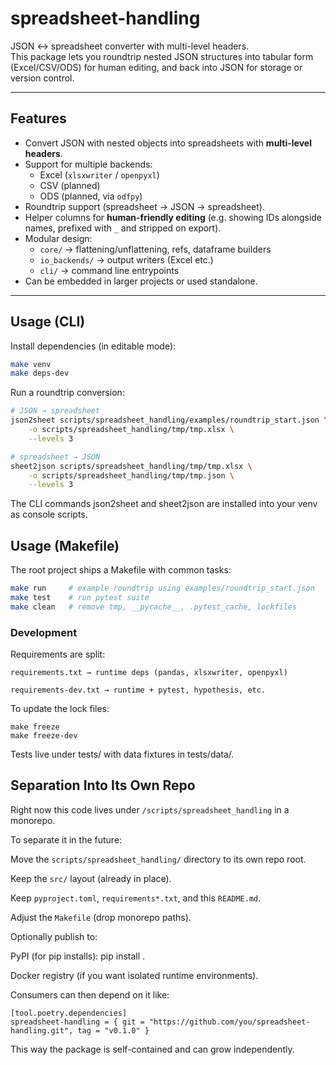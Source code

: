 # spreadsheet-handling

JSON ↔ spreadsheet converter with multi-level headers.  
This package lets you roundtrip nested JSON structures into tabular form (Excel/CSV/ODS) for human editing, and back into JSON for storage or version control.

---

## Features

- Convert JSON with nested objects into spreadsheets with **multi-level headers**.
- Support for multiple backends:
  - Excel (`xlsxwriter` / `openpyxl`)
  - CSV (planned)
  - ODS (planned, via `odfpy`)
- Roundtrip support (spreadsheet → JSON → spreadsheet).
- Helper columns for **human-friendly editing** (e.g. showing IDs alongside names, prefixed with `_` and stripped on export).
- Modular design:
  - `core/` → flattening/unflattening, refs, dataframe builders
  - `io_backends/` → output writers (Excel etc.)
  - `cli/` → command line entrypoints
- Can be embedded in larger projects or used standalone.

---

## Usage (CLI)

Install dependencies (in editable mode):

```bash
make venv
make deps-dev
```

Run a roundtrip conversion:

```bash
# JSON → spreadsheet
json2sheet scripts/spreadsheet_handling/examples/roundtrip_start.json \
    -o scripts/spreadsheet_handling/tmp/tmp.xlsx \
    --levels 3
```

```bash
# spreadsheet → JSON
sheet2json scripts/spreadsheet_handling/tmp/tmp.xlsx \
    -o scripts/spreadsheet_handling/tmp/tmp.json \
    --levels 3
```


The CLI commands json2sheet and sheet2json are installed into your venv as console scripts.

## Usage (Makefile)

The root project ships a Makefile with common tasks:

```bash
make run     # example roundtrip using examples/roundtrip_start.json
make test    # run pytest suite
make clean   # remove tmp, __pycache__, .pytest_cache, lockfiles
```

### Development

Requirements are split:

```
requirements.txt → runtime deps (pandas, xlsxwriter, openpyxl)

requirements-dev.txt → runtime + pytest, hypothesis, etc.
```

To update the lock files:

```
make freeze
make freeze-dev
```

Tests live under tests/ with data fixtures in tests/data/.

## Separation Into Its Own Repo

Right now this code lives under `/scripts/spreadsheet_handling` in a monorepo.

To separate it in the future:

Move the `scripts/spreadsheet_handling/` directory to its own repo root.

Keep the `src/` layout (already in place).

Keep `pyproject.toml`, `requirements*.txt`, and this `README.md`.

Adjust the `Makefile` (drop monorepo paths).

Optionally publish to:

PyPI (for pip installs): pip install .

Docker registry (if you want isolated runtime environments).

Consumers can then depend on it like:

```
[tool.poetry.dependencies]
spreadsheet-handling = { git = "https://github.com/you/spreadsheet-handling.git", tag = "v0.1.0" }
```

This way the package is self-contained and can grow independently.
